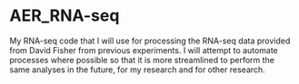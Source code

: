 # AER_RNA-seq
My RNA-seq code that I will use for processing the RNA-seq data provided from David Fisher from previous experiments. I will attempt to automate processes where possible so that it is more streamlined to perform the same analyses in the future, for my research and for other research. 
